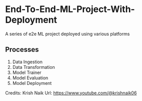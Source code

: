 # End-To-End-ML-Project-With-Deployment
A series of e2e ML project deployed using various platforms

## Processes 
1. Data Ingestion
2. Data Transformation
3. Model Trainer
4. Model Evaluation
5. Model Deployment


Credits: Krish Naik
Url: https://www.youtube.com/@krishnaik06
